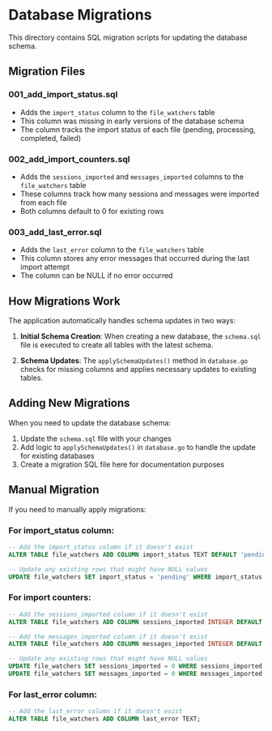 # Database Migrations

This directory contains SQL migration scripts for updating the database schema.

## Migration Files

### 001_add_import_status.sql
- Adds the `import_status` column to the `file_watchers` table
- This column was missing in early versions of the database schema
- The column tracks the import status of each file (pending, processing, completed, failed)

### 002_add_import_counters.sql
- Adds the `sessions_imported` and `messages_imported` columns to the `file_watchers` table
- These columns track how many sessions and messages were imported from each file
- Both columns default to 0 for existing rows

### 003_add_last_error.sql
- Adds the `last_error` column to the `file_watchers` table
- This column stores any error messages that occurred during the last import attempt
- The column can be NULL if no error occurred

## How Migrations Work

The application automatically handles schema updates in two ways:

1. **Initial Schema Creation**: When creating a new database, the `schema.sql` file is executed to create all tables with the latest schema.

2. **Schema Updates**: The `applySchemaUpdates()` method in `database.go` checks for missing columns and applies necessary updates to existing tables.

## Adding New Migrations

When you need to update the database schema:

1. Update the `schema.sql` file with your changes
2. Add logic to `applySchemaUpdates()` in `database.go` to handle the update for existing databases
3. Create a migration SQL file here for documentation purposes

## Manual Migration

If you need to manually apply migrations:

### For import_status column:
```sql
-- Add the import_status column if it doesn't exist
ALTER TABLE file_watchers ADD COLUMN import_status TEXT DEFAULT 'pending';

-- Update any existing rows that might have NULL values
UPDATE file_watchers SET import_status = 'pending' WHERE import_status IS NULL;
```

### For import counters:
```sql
-- Add the sessions_imported column if it doesn't exist
ALTER TABLE file_watchers ADD COLUMN sessions_imported INTEGER DEFAULT 0;

-- Add the messages_imported column if it doesn't exist
ALTER TABLE file_watchers ADD COLUMN messages_imported INTEGER DEFAULT 0;

-- Update any existing rows that might have NULL values
UPDATE file_watchers SET sessions_imported = 0 WHERE sessions_imported IS NULL;
UPDATE file_watchers SET messages_imported = 0 WHERE messages_imported IS NULL;
```

### For last_error column:
```sql
-- Add the last_error column if it doesn't exist
ALTER TABLE file_watchers ADD COLUMN last_error TEXT;
```
